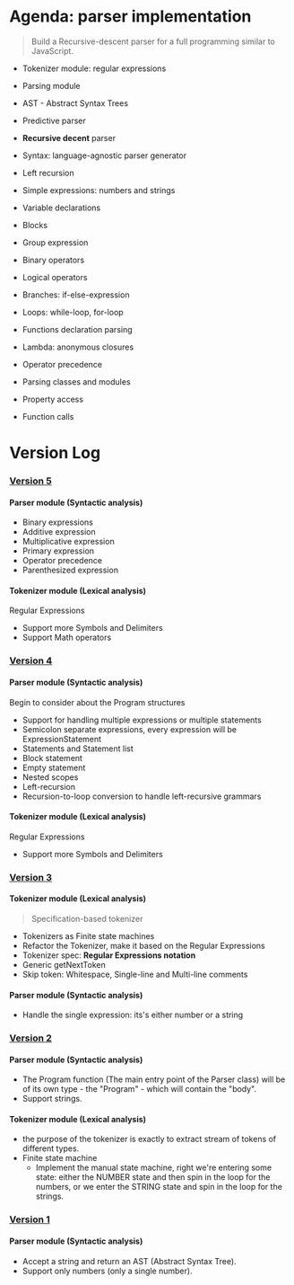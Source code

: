 # Agenda: parser implementation

> Build a Recursive-descent parser for a full programming similar to JavaScript.

- Tokenizer module: regular expressions
- Parsing module
- AST - Abstract Syntax Trees
- Predictive parser
- **Recursive decent** parser
- Syntax: language-agnostic parser generator
- Left recursion
- Simple expressions: numbers and strings
- Variable declarations
- Blocks
- Group expression



- Binary operators
- Logical operators
- Branches: if-else-expression
- Loops: while-loop, for-loop
- Functions declaration parsing
- Lambda: anonymous closures
- Operator precedence
- Parsing classes and modules
- Property access
- Function calls

# Version Log

<h3>
	<a href="https://github.com/lt502676921/recursive-descent-parser/tree/v5">Version 5<a>
</h3>

#### Parser module (Syntactic analysis)

- Binary expressions
- Additive expression
- Multiplicative expression
- Primary expression
- Operator precedence
- Parenthesized expression

#### Tokenizer module (Lexical analysis)

Regular Expressions

- Support more Symbols and Delimiters
- Support Math operators

<h3>
	<a href="https://github.com/lt502676921/recursive-descent-parser/tree/v4">Version 4<a>
</h3>

#### Parser module (Syntactic analysis)

Begin to consider about the Program structures

- Support for handling multiple expressions or multiple statements
- Semicolon separate expressions, every expression will be ExpressionStatement
- Statements and Statement list
- Block statement
- Empty statement
- Nested scopes
- Left-recursion
- Recursion-to-loop conversion to handle left-recursive grammars

#### Tokenizer module (Lexical analysis)

Regular Expressions

- Support more Symbols and Delimiters

<h3>
	<a href="https://github.com/lt502676921/recursive-descent-parser/tree/v3">Version 3<a>
</h3>

#### Tokenizer module (Lexical analysis)

> Specification-based tokenizer

- Tokenizers as Finite state machines
- Refactor the Tokenizer, make it based on the Regular Expressions
- Tokenizer spec: **Regular Expressions notation**
- Generic getNextToken
- Skip token: Whitespace, Single-line and Multi-line comments

#### Parser module (Syntactic analysis)

- Handle the single expression: its's either number or a string

<h3>
	<a href="https://github.com/lt502676921/recursive-descent-parser/tree/v2">Version 2<a>
</h3>

#### Parser module (Syntactic analysis)

- The Program function (The main entry point of the Parser class) will be of its own type - the "Program" - which will contain the "body".
- Support strings.

#### Tokenizer module (Lexical analysis)

- the purpose of the tokenizer is exactly to extract stream of tokens of different types.
- Finite state machine
  - Implement the manual state machine, right we're entering some state: either the NUMBER state and then spin in the loop for the numbers, or we enter the STRING state and spin in the loop for the strings.

<h3>
	<a href="https://github.com/lt502676921/recursive-descent-parser/tree/v1">Version 1<a>
</h3>

#### Parser module (Syntactic analysis)

- Accept a string and return an AST (Abstract Syntax Tree).
- Support only numbers (only a single number).
